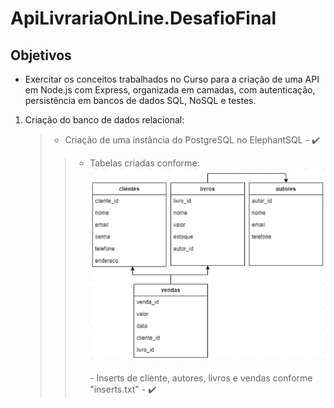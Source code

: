 # ApiLivrariaOnLine.DesafioFinal

## <strong>Objetivos</strong>

* Exercitar os conceitos trabalhados no Curso para a criação de uma API em Node.js com 
Express, organizada em camadas, com autenticação, persistência em bancos de dados 
SQL, NoSQL e testes.<br/>

1. Criação do banco de dados relacional: <br/>
    > - Criação de uma instância do PostgreSQL no ElephantSQL - :heavy_check_mark:
    >> - Tabelas criadas conforme:<br/>
    <img src="/img/DB.relacional.jpg"><br/>
    >><br/> - Inserts de cliente, autores, livros e vendas conforme "inserts.txt" - :heavy_check_mark: <br/>
